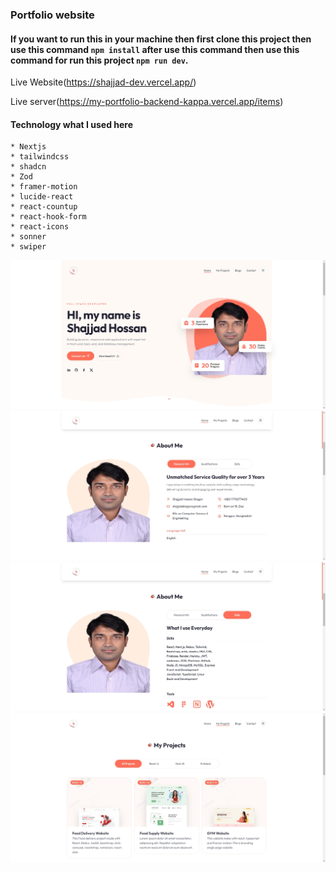 ### Portfolio website

#### If you want to run this in your machine then first clone this project then use this command `npm install` after use this command then use this command for run this project `npm run dev`.

Live Website(https://shajjad-dev.vercel.app/)

Live server(https://my-portfolio-backend-kappa.vercel.app/items)

#### Technology what I used here

    * Nextjs
    * tailwindcss
    * shadcn
    * Zod
    * framer-motion
    * lucide-react
    * react-countup
    * react-hook-form
    * react-icons
    * sonner
    * swiper

![preview img](/1.png)
![preview img](/2.png)
![preview img](/3.png)
![preview img](/4.png)
